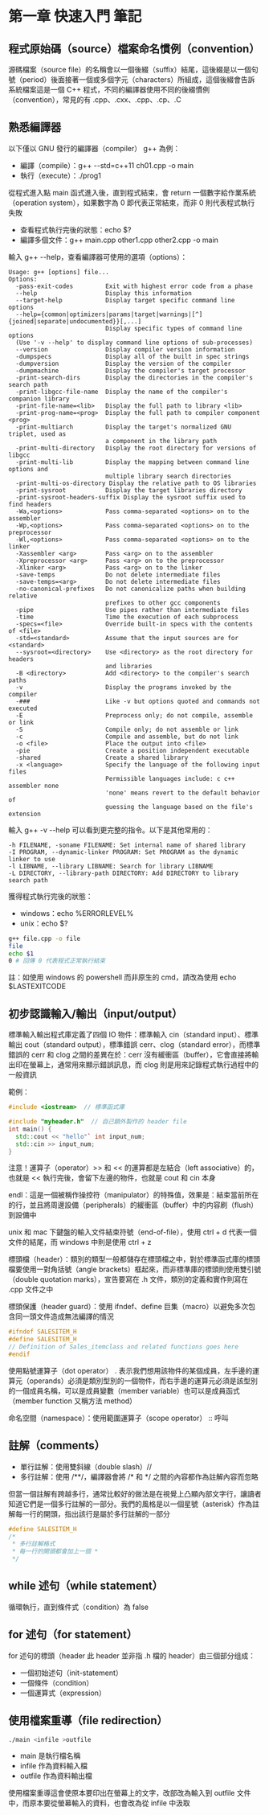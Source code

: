 # 第一章 快速入門 筆記

## 程式原始碼（source）檔案命名慣例（convention）

源碼檔案（source file）的名稱會以一個後綴（suffix）結尾，這後綴是以一個句號（period）後面接著一個或多個字元（characters）所組成，這個後綴會告訴系統檔案這是一個 C++ 程式，不同的編譯器使用不同的後綴慣例（convention），常見的有 .cpp、.cxx、.cpp、.cp、.C
## 熟悉編譯器

以下僅以 GNU 發行的編譯器（compiler） g++ 為例：

- 編譯（compile）：g++ --std=c++11 ch01.cpp -o main
- 執行（execute）：./prog1

從程式進入點 main 函式進入後，直到程式結束，會 return 一個數字給作業系統（operation system），如果數字為 0 即代表正常結束，而非 0 則代表程式執行失敗

- 查看程式執行完後的狀態：echo $?
- 編譯多個文件：g++ main.cpp other1.cpp other2.cpp -o main

輸入 g++ --help，查看編譯器可使用的選項（options）：

```
Usage: g++ [options] file...
Options:
  -pass-exit-codes         Exit with highest error code from a phase
  --help                   Display this information
  --target-help            Display target specific command line options
  --help={common|optimizers|params|target|warnings|[^]{joined|separate|undocumented}}[,...]
                           Display specific types of command line options
  (Use '-v --help' to display command line options of sub-processes)
  --version                Display compiler version information
  -dumpspecs               Display all of the built in spec strings
  -dumpversion             Display the version of the compiler
  -dumpmachine             Display the compiler's target processor
  -print-search-dirs       Display the directories in the compiler's search path
  -print-libgcc-file-name  Display the name of the compiler's companion library
  -print-file-name=<lib>   Display the full path to library <lib>
  -print-prog-name=<prog>  Display the full path to compiler component <prog>
  -print-multiarch         Display the target's normalized GNU triplet, used as
                           a component in the library path
  -print-multi-directory   Display the root directory for versions of libgcc
  -print-multi-lib         Display the mapping between command line options and
                           multiple library search directories
  -print-multi-os-directory Display the relative path to OS libraries
  -print-sysroot           Display the target libraries directory
  -print-sysroot-headers-suffix Display the sysroot suffix used to find headers
  -Wa,<options>            Pass comma-separated <options> on to the assembler
  -Wp,<options>            Pass comma-separated <options> on to the preprocessor
  -Wl,<options>            Pass comma-separated <options> on to the linker
  -Xassembler <arg>        Pass <arg> on to the assembler
  -Xpreprocessor <arg>     Pass <arg> on to the preprocessor
  -Xlinker <arg>           Pass <arg> on to the linker
  -save-temps              Do not delete intermediate files
  -save-temps=<arg>        Do not delete intermediate files
  -no-canonical-prefixes   Do not canonicalize paths when building relative
                           prefixes to other gcc components
  -pipe                    Use pipes rather than intermediate files
  -time                    Time the execution of each subprocess
  -specs=<file>            Override built-in specs with the contents of <file>
  -std=<standard>          Assume that the input sources are for <standard>
  --sysroot=<directory>    Use <directory> as the root directory for headers
                           and libraries
  -B <directory>           Add <directory> to the compiler's search paths
  -v                       Display the programs invoked by the compiler
  -###                     Like -v but options quoted and commands not executed
  -E                       Preprocess only; do not compile, assemble or link
  -S                       Compile only; do not assemble or link
  -c                       Compile and assemble, but do not link
  -o <file>                Place the output into <file>
  -pie                     Create a position independent executable
  -shared                  Create a shared library
  -x <language>            Specify the language of the following input files
                           Permissible languages include: c c++ assembler none
                           'none' means revert to the default behavior of
                           guessing the language based on the file's extension

```

輸入 g++ -v --help 可以看到更完整的指令。以下是其他常用的：

```
-h FILENAME, -soname FILENAME: Set internal name of shared library
-I PROGRAM, --dynamic-linker PROGRAM: Set PROGRAM as the dynamic linker to use
-l LIBNAME, --library LIBNAME: Search for library LIBNAME
-L DIRECTORY, --library-path DIRECTORY: Add DIRECTORY to library search path
```

獲得程式執行完後的狀態：

- windows：echo %ERRORLEVEL%
- unix：echo $?

```bash
g++ file.cpp -o file
file
echo $1
0 # 回傳 0 代表程式正常執行結束
```

註：如使用 windows 的 powershell 而非原生的 cmd，請改為使用 echo $LASTEXITCODE

## 初步認識輸入/輸出（input/output）

標準輸入輸出程式庫定義了四個 IO 物件：標準輸入 cin（standard input）、標準輸出 cout（standard output），標準錯誤 cerr、clog（standard error），而標準錯誤的 cerr 和 clog 之間的差異在於：cerr 沒有緩衝區（buffer），它會直接將輸出印在螢幕上，通常用來顯示錯誤訊息，而 clog 則是用來記錄程式執行過程中的一般資訊

範例：
```cpp
#include <iostream>  // 標準函式庫

#include "myheader.h"  // 自己額外製作的 header file
int main() {
  std::cout << "hello"` int input_num;
  std::cin >> input_num;
}
```

注意！運算子（operator）>> 和 << 的運算都是左結合（left associative）的，也就是 << 執行完後，會留下左邊的物件，也就是 cout 和 cin 本身

endl：這是一個被稱作操控符（manipulator）的特殊值，效果是：結束當前所在的行，並且將周邊設備（peripherals）的緩衝區（buffer）中的内容刷（flush）到設備中

unix 和 mac 下鍵盤的輸入文件結束符號（end-of-file），使用 ctrl + d 代表一個文件的結尾，而 windows 中則是使用 ctrl + z

標頭檔（header）：類別的類型一般都儲存在標頭檔之中，對於標準函式庫的標頭檔要使用一對角括號（angle brackets）框起來，而非標準庫的標頭則使用雙引號（double quotation marks），宣告要寫在 .h 文件，類別的定義和實作則寫在 .cpp 文件之中

標頭保護（header guard）：使用 ifndef、define 巨集（macro）以避免多次包含同一頭文件造成無法編譯的情況

```cpp
#ifndef SALESITEM_H
#define SALESITEM_H
// Definition of Sales_itemclass and related functions goes here
#endif
```

使用點號運算子（dot operator） . 表示我們想用該物件的某個成員，左手邊的運算元（operands）必須是類別型別的一個物件，而右手邊的運算元必須是該型別的一個成員名稱，可以是成員變數（member variable）也可以是成員函式（member function 又稱方法 method）

命名空間（namespace）：使用範圍運算子（scope operator） :: 呼叫

## 註解（comments）

- 單行註解：使用雙斜線（double slash）//
- 多行註解：使用 /**/，編譯器會將 /* 和 */ 之間的內容都作為註解內容而忽略

但當一個註解有跨越多行，通常比較好的做法是在視覺上凸顯內部文字行，讓讀者知道它們是一個多行註解的一部分。我們的風格是以一個星號（asterisk）作為註解每一行的開頭，指出該行是屬於多行註解的一部分

```cpp
#define SALESITEM_H
/*
 * 多行註解格式
 * 每一行的開頭都會加上一個 *
 */
```
## while 述句（while statement）

循環執行，直到條件式（condition）為 false

## for 述句（for statement）

for 述句的標頭（header 此 header 並非指 .h 檔的 header）由三個部分组成：

- 一個初始述句（init-statement）
- 一個條件（condition）
- 一個運算式（expression）

## 使用檔案重導（file redirection）

```bash
./main <infile >outfile
```

- main 是執行檔名稱
- infile 作為資料輸入檔
- outfile 作為資料輸出檔

使用檔案重導這會使原本要印出在螢幕上的文字，改部改為輸入到 outfile 文件中，而原本要從螢幕輸入的資料，也會改為從 infile 中汲取